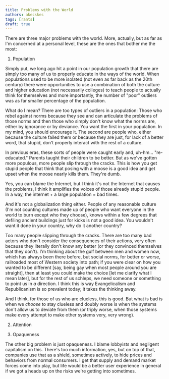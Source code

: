 ```yaml
---
title: Problems with the World
authors: akecskes
tags: [rants]
draft: true 
---
```


There are three major problems with the world. More, actually, but as far as I'm concerned at a personal level, these are the ones that bother me the most:

<!-- truncate -->

1. Population

Simply put, we long ago hit a point in our population growth that there are simply too many of us to properly educate in the ways of the world. When populations used to be more isolated (not even as far back as the 20th century) there were opportunities to use a combination of both the culture and higher education (not necessarily colleges) to teach people to actually think for themselves and more importantly, the number of "poor" outliers was as far smaller percentage of the population.

What do I mean? There are too types of outliers in a population: Those who rebel against norms because they see and can articulate the problems of those norms and then those who simply don't know what the norms are, either by ignorance or by deviance. You want the first in your population. In my mind, you should encourage it. The second are people who, either because the culture failed them or because they are just, for lack of a better word, that stupid, don't properly interact with the rest of a culture. 

In previous eras, these sorts of people were caught early and, uh-hm... "re-educated." Parents taught their children to be better. But as we've gotten more populous, more people slip through the cracks. This is how you get stupid people that think that posing with a moose is a good idea and get upset when the moose nearly kills them. They're dumb.

Yes, you can blame the Internet, but I think it's not the Internet that causes the problems, I think it amplifies the voices of those already stupid people. In a way, the internet + a large population = bad times.

And it's not a globalization thing either. People of any reasonable culture (I'm not counting cultures made up of people who want everyone in the world to burn except who they choose), knows within a few degrees that defiling ancient buildings just for kicks is not a good idea. You wouldn't want it done in your country, why do it another country?

Too many people slipping through the cracks. There are too many bad actors who don't consider the consequences of their actions, very often because they literally don't know any better (or they convinced themselves that they don't). I'm thinking about the gulf between men and women now, which has always been there before, but social norms, for better or worse, railroaded most of Western society into path; if you were clear on how you wanted to be different [say, being gay when most people around you are straight], then at least you could make the choice [let me clarify what I mean later], but for the rest of us schleps, we need someone or something to point us in _a_ direction. I think this is way Evangelicalism and Republicanism is so prevalent today; it takes the thinking away.

And I think, for those of us who are clueless, this is good. But what is bad is when we _choose_ to stay clueless and doubly worse is when the systems don't allow us to deviate from them (or triply worse, when those systems make every attempt to make other systems very, very wrong).


2. Attention

3. Opaqueness

The other big problem is just opaqueness. I blame lobbyists and negligent capitalism on this. There's too much information, yes, but on top of that, companies use that as a shield, sometimes actively, to hide prices and behaviors from normal consumers. I get that supply and demand market forces come into play, but life would be a better user experience in general if we got a heads up on the risks we're getting into sometimes.


